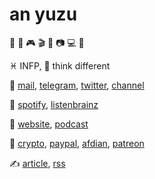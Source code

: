 # an yuzu

🍩 🎵 🎮 🎬 📖 📷 💻 💊

♓️ INFP, 💭 think different

💬
[mail](mailto:anyuzu99@outlook.com),
[telegram](https://t.me/anyuzu99),
[twitter](https://twiter.com/anyuzu99),
[channel](https://t.me/yuzu_channel)

🎈
[spotify](https://open.spotify.com/user/qnintpw1ar8z4wjs95m971lwq),
[listenbrainz](https://listenbrainz.org/user/m94810)

📰
[website](asset/website.opml),
[podcast](asset/podcast.opml)

💞
[crypto](asset/crypto.md),
[paypal](https://paypal.me/p49302),
[afdian](https://afdian.net/@sayomelu),
[patreon](https://www.patreon.com/sayomelu)

✍️
[article](./article),
[rss](https://github.com/anyuzu99/anyuzu99/commits/main.atom)
